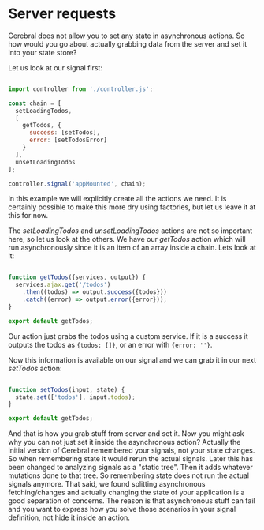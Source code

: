 # Server requests

Cerebral does not allow you to set any state in asynchronous actions. So how would you go about actually grabbing data from the server and set it into your state store?

Let us look at our signal first:
```javascript

import controller from './controller.js';

const chain = [
  setLoadingTodos,
  [
    getTodos, {
      success: [setTodos],
      error: [setTodosError]
    }
  ],
  unsetLoadingTodos
];

controller.signal('appMounted', chain);
```

In this example we will explicitly create all the actions we need. It is certainly possible to make this more dry using factories, but let us leave it at this for now.

The *setLoadingTodos* and *unsetLoadingTodos* actions are not so important here, so let us look at the others. We have our *getTodos* action which will run asynchronously since it is an item of an array inside a chain. Lets look at it:

```javascript

function getTodos({services, output}) {
  services.ajax.get('/todos')
    .then((todos) => output.success({todos}))
    .catch((error) => output.error({error}));
}

export default getTodos;
```

Our action just grabs the todos using a custom service. If it is a success it outputs the todos as `{todos: []}`, or an error with `{error: ''}`.

Now this information is available on our signal and we can grab it in our next *setTodos* action:

```javascript

function setTodos(input, state) {
  state.set(['todos'], input.todos);
}

export default getTodos;
```

And that is how you grab stuff from server and set it. Now you might ask why you can not just set it inside the asynchronous action? Actually the initial version of Cerebral remembered your signals, not your state changes. So when remembering state it would rerun the actual signals. Later this has been changed to analyzing signals as a "static tree". Then it adds whatever mutations done to that tree. So remembering state does not run the actual signals anymore. That said, we found splitting asynchronous fetching/changes and actually changing the state of your application is a good separation of concerns. The reason is that asynchronous stuff can fail and you want to express how you solve those scenarios in your signal definition, not hide it inside an action.

